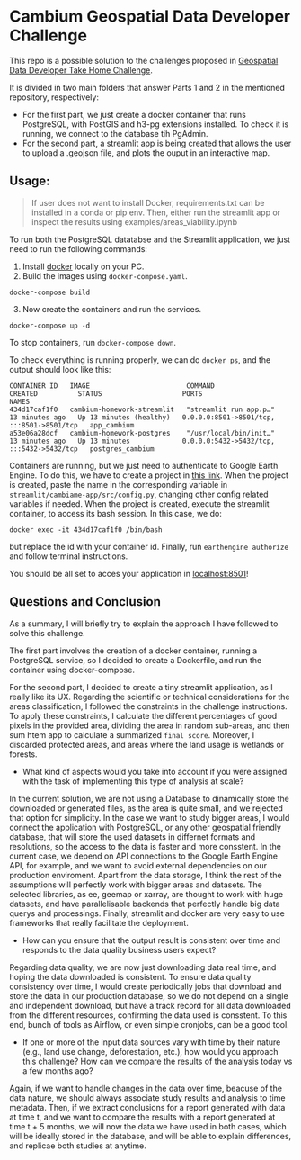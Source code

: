 # Cambium Geospatial Data Developer Challenge

This repo is a possible solution to the challenges proposed in [Geospatial Data Developer Take Home Challenge](https://github.com/cambium-earth/gdd-test).

It is divided in two main folders that answer Parts 1 and 2 in the mentioned repository, respectively:
- For the first part, we just create a docker container that runs PostgreSQL, with PostGIS and h3-pg extensions installed. To check it is running, we connect to the database tih PgAdmin.
- For the second part, a streamlit app is being created that allows the user to upload a .geojson file, and plots the ouput in an interactive map.

## Usage:

> If user does not want to install Docker, requirements.txt can be installed in a conda or pip env. Then, either run the streamlit app or inspect the results using examples/areas_viability.ipynb

To run both the PostgreSQL datatabse and the Streamlit application, we just need to run the following commands:

1. Install [docker](https://docs.docker.com/engine/install/) locally on your PC.
2. Build the images using `docker-compose.yaml`.
```commandline
docker-compose build
```
3. Now create the containers and run the services.
```commandline
docker-compose up -d
```
To stop containers, run `docker-compose down`.

To check everything is running properly, we can do `docker ps`, and the output should look like this:
```commandline
CONTAINER ID   IMAGE                        COMMAND                  CREATED          STATUS                    PORTS                                       NAMES
434d17caf1f0   cambium-homework-streamlit   "streamlit run app.p…"   13 minutes ago   Up 13 minutes (healthy)   0.0.0.0:8501->8501/tcp, :::8501->8501/tcp   app_cambium
a53e06a28dcf   cambium-homework-postgres    "/usr/local/bin/init…"   13 minutes ago   Up 13 minutes             0.0.0.0:5432->5432/tcp, :::5432->5432/tcp   postgres_cambium
```

Containers are running, but we just need to authenticate to Google Earth Engine. To do this, we have to create a project in [this link](https://earthengine.google.com/). When the project is created, paste the name in the corresponding variable in `streamlit/cambiame-app/src/config.py`, changing other config related variables if needed.
When the project is created, execute the streamlit container, to access its bash session. In this case, we do:
```commandline
docker exec -it 434d17caf1f0 /bin/bash
```
but replace the id with your container id.
Finally, run `earthengine authorize` and follow terminal instructions.

You should be all set to acces your application in [localhost:8501](localhost:8501)!

## Questions and Conclusion

As a summary, I will briefly try to explain the approach I have followed to solve this challenge.

The first part involves the creation of a docker container, running a PostgreSQL service, so I decided to create a Dockerfile, and run the container using docker-compose.

For the second part, I decided to create a tiny streamlit application, as I really like its UX.
Regarding the scientific or technical considerations for the areas classification, I followed the constraints in the challenge instructions. To apply these constraints, I calculate the different percentages of good pixels in the provided area, dividing the area in random sub-areas, and then sum htem app to calculate a summarized `final score`.
Moreover, I discarded protected areas, and areas where the land usage is wetlands or forests.

- What kind of aspects would you take into account if you were assigned with the task of implementing this type of analysis at scale?

In the current solution, we are not using a Database to dinamically store the downloaded or generated files, as the area is quite small, and we rejected that option for simplicity. In the case we want to study bigger areas, I would connect the application with PostgreSQL, or any other geospatial friendly database, that will store the used datasets in differnet formats and resolutions, so the access to the data is faster and more consstent. In the current case, we depend on API connections to the Google Earth Engine API, for example, and we want to avoid external dependencies on our production enviroment.
Apart from the data storage, I think the rest of the assumptions will perfectly work with bigger areas and datasets. The selected libraries, as ee, geemap or xarray, are thought to work with huge datasets, and have parallelisable backends that perfectly handle big data querys and processings. Finally, streamlit and docker are very easy to use frameworks that really facilitate the deployment.

- How can you ensure that the output result is consistent over time and responds to the data quality business users expect?

Regarding data quality, we are now just downloading data real time, and hoping the data downloaded is consistent. To ensure data quality consistency over time, I would create periodically jobs that download and store the data in our production database, so we do not depend on a single and independent download, but have a track record for all data downloaded from the different resources, confirming the data used is consstent.
To this end, bunch of tools as Airflow, or even simple cronjobs, can be a good tool.

- If one or more of the input data sources vary with time by their nature (e.g., land use change, deforestation, etc.), how would you approach this challenge? How can we compare the results of the analysis today vs a few months ago?

Again, if we want to handle changes in the data over time, beacuse of the data nature, we should always associate study results and analysis to time metadata. Then, if we extract conclusions for a report generated with data at time t, and we want to compare the results with a report generated at time t + 5 months, we will now the data we have used in both cases, which will be ideally stored in the database, and will be able to explain differences, and replicae both studies at anytime.